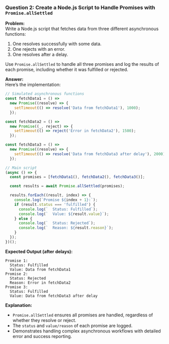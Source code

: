 

### **Question 2: Create a Node.js Script to Handle Promises with `Promise.allSettled`**

**Problem:**  
Write a Node.js script that fetches data from three different asynchronous functions:

1. One resolves successfully with some data.
2. One rejects with an error.
3. One resolves after a delay.

Use `Promise.allSettled` to handle all three promises and log the results of each promise, including whether it was fulfilled or rejected.

**Answer:**  
Here’s the implementation:

```javascript
// Simulated asynchronous functions
const fetchData1 = () =>
  new Promise((resolve) => {
    setTimeout(() => resolve('Data from fetchData1'), 1000);
  });

const fetchData2 = () =>
  new Promise((_, reject) => {
    setTimeout(() => reject('Error in fetchData2'), 1500);
  });

const fetchData3 = () =>
  new Promise((resolve) => {
    setTimeout(() => resolve('Data from fetchData3 after delay'), 2000);
  });

// Main script
(async () => {
  const promises = [fetchData1(), fetchData2(), fetchData3()];

  const results = await Promise.allSettled(promises);

  results.forEach((result, index) => {
    console.log(`Promise ${index + 1}:`);
    if (result.status === 'fulfilled') {
      console.log(`  Status: Fulfilled`);
      console.log(`  Value: ${result.value}`);
    } else {
      console.log(`  Status: Rejected`);
      console.log(`  Reason: ${result.reason}`);
    }
  });
})();
```

**Expected Output (after delays):**

```
Promise 1:
  Status: Fulfilled
  Value: Data from fetchData1
Promise 2:
  Status: Rejected
  Reason: Error in fetchData2
Promise 3:
  Status: Fulfilled
  Value: Data from fetchData3 after delay
```

**Explanation:**

- `Promise.allSettled` ensures all promises are handled, regardless of whether they resolve or reject.
- The `status` and `value/reason` of each promise are logged.
- Demonstrates handling complex asynchronous workflows with detailed error and success reporting.

